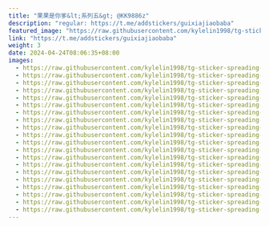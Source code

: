 ```yaml
---
title: "果果是你爹&lt;系列五&gt; @KK9886z"
description: "regular: https://t.me/addstickers/guixiajiaobaba"
featured_image: "https://raw.githubusercontent.com/kylelin1998/tg-sticker-spreading-worldwide-images/main/img/c84f874f-b584-460b-a35f-4da5d3e588e7.jpg"
link: "https://t.me/addstickers/guixiajiaobaba"
weight: 3
date: 2024-04-24T08:06:35+08:00
images:
  - https://raw.githubusercontent.com/kylelin1998/tg-sticker-spreading-worldwide-images/main/img/c84f874f-b584-460b-a35f-4da5d3e588e7.jpg
  - https://raw.githubusercontent.com/kylelin1998/tg-sticker-spreading-worldwide-images/main/img/07b33707-7082-420e-93a3-e9d6982b40df.jpg
  - https://raw.githubusercontent.com/kylelin1998/tg-sticker-spreading-worldwide-images/main/img/ba47b789-14ec-45b0-aa46-a619bc15daeb.jpg
  - https://raw.githubusercontent.com/kylelin1998/tg-sticker-spreading-worldwide-images/main/img/23593bae-d6fa-4b96-83f8-b513e27e48c3.jpg
  - https://raw.githubusercontent.com/kylelin1998/tg-sticker-spreading-worldwide-images/main/img/a9be3a15-17c9-457c-bcdd-be734aa2ab0c.jpg
  - https://raw.githubusercontent.com/kylelin1998/tg-sticker-spreading-worldwide-images/main/img/0204bad4-2b1e-4297-b93c-b8126ab73416.jpg
  - https://raw.githubusercontent.com/kylelin1998/tg-sticker-spreading-worldwide-images/main/img/65762b25-10d4-4b99-91b1-b43e643538ee.jpg
  - https://raw.githubusercontent.com/kylelin1998/tg-sticker-spreading-worldwide-images/main/img/0cd231da-6cc0-4cb3-8c6b-159a154f66be.jpg
  - https://raw.githubusercontent.com/kylelin1998/tg-sticker-spreading-worldwide-images/main/img/0b1ace35-86ff-4770-b7d4-a3182bba385e.jpg
  - https://raw.githubusercontent.com/kylelin1998/tg-sticker-spreading-worldwide-images/main/img/6c506af5-f725-4615-81bf-58b235b4eb6b.jpg
  - https://raw.githubusercontent.com/kylelin1998/tg-sticker-spreading-worldwide-images/main/img/88cf8111-b55c-4476-9b53-b5da1ffec9dd.jpg
  - https://raw.githubusercontent.com/kylelin1998/tg-sticker-spreading-worldwide-images/main/img/1e33855b-e6dc-4d62-b282-70762b8db62e.jpg
  - https://raw.githubusercontent.com/kylelin1998/tg-sticker-spreading-worldwide-images/main/img/8f8efb28-b86c-4ad4-bf8a-949a94bd56ae.jpg
  - https://raw.githubusercontent.com/kylelin1998/tg-sticker-spreading-worldwide-images/main/img/9d2b4603-8f3c-4b38-b6e9-184367dd6f50.jpg
  - https://raw.githubusercontent.com/kylelin1998/tg-sticker-spreading-worldwide-images/main/img/a68112ec-412b-4e88-a321-38831da07e2c.jpg
  - https://raw.githubusercontent.com/kylelin1998/tg-sticker-spreading-worldwide-images/main/img/820169ac-17e5-4c77-b777-741be307b7cb.jpg
  - https://raw.githubusercontent.com/kylelin1998/tg-sticker-spreading-worldwide-images/main/img/cfd12c36-9f8b-4977-80e9-818826ea0f80.jpg
  - https://raw.githubusercontent.com/kylelin1998/tg-sticker-spreading-worldwide-images/main/img/2d23fe98-1d04-45ce-9244-e996acd59fdc.jpg
  - https://raw.githubusercontent.com/kylelin1998/tg-sticker-spreading-worldwide-images/main/img/a62fdb38-c4ab-4f28-9b2e-1fb9c209913f.jpg
  - https://raw.githubusercontent.com/kylelin1998/tg-sticker-spreading-worldwide-images/main/img/30c3ae24-3f20-4c01-a686-12bbd7404c51.jpg
---
```

